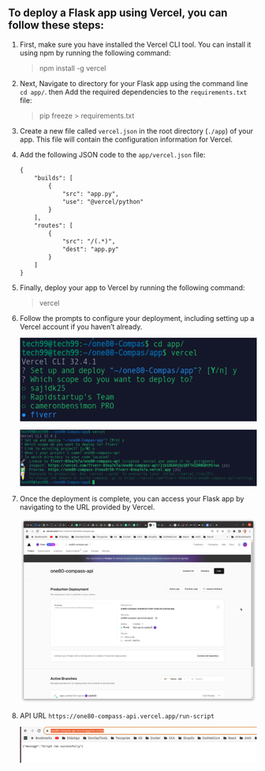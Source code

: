 ## To deploy a Flask app using Vercel, you can follow these steps:

1. First, make sure you have installed the Vercel CLI tool. You can install it using npm by running the following command:

    > npm install -g vercel

2. Next, Navigate to directory for your Flask app using the command line `cd app/`. then Add the required dependencies to the `requirements.txt` file:

    > pip freeze > requirements.txt

3. Create a new file called `vercel.json` in the root directory (`./app`)  of your app. This file will contain the configuration information for Vercel.

4. Add the following JSON code to the `app/vercel.json` file:

    ```
    {
        "builds": [
            {
                "src": "app.py",
                "use": "@vercel/python"
            }
        ],
        "routes": [
            {
                "src": "/(.*)",
                "dest": "app.py"
            }
        ]
    }

    ```

5. Finally, deploy your app to Vercel by running the following command:

    > vercel

6. Follow the prompts to configure your deployment, including setting up a Vercel account if you haven’t already.


    ![page](./002.vercel_config.png)

    ![page](./003.vercel_config.png)

7. Once the deployment is complete, you can access your Flask app by navigating to the URL provided by Vercel.

    ![page](./004.vercel_one80_compass_api.png)

8. API URL `https://one80-compass-api.vercel.app/run-script`

    ![page](./005.api_endpoint_200_OK.png)